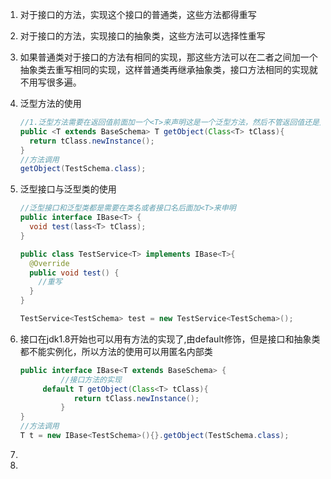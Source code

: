 1. 对于接口的方法，实现这个接口的普通类，这些方法都得重写

2. 对于接口的方法，实现接口的抽象类，这些方法可以选择性重写

3. 如果普通类对于接口的方法有相同的实现，那这些方法可以在二者之间加一个抽象类去重写相同的实现，这样普通类再继承抽象类，接口方法相同的实现就不用写很多遍。

4. 泛型方法的使用

   ```java
   //1.泛型方法需要在返回值前面加一个<T>来声明这是一个泛型方法，然后不管返回值还是方法入参里面就可以使用这个T
   public <T extends BaseSchema> T getObject(Class<T> tClass){
     return tClass.newInstance();
   }
   //方法调用
   getObject(TestSchema.class);
   ```

5. 泛型接口与泛型类的使用

   ```java
   //泛型接口和泛型类都是需要在类名或者接口名后面加<T>来申明
   public interface IBase<T> {
     void test(lass<T> tClass);
   }
   
   public class TestService<T> implements IBase<T>{
     @Override
     public void test() {
       //重写
     }
   }
   
   TestService<TestSchema> test = new TestService<TestSchema>();
   ```

   

6. 接口在jdk1.8开始也可以用有方法的实现了,由default修饰，但是接口和抽象类都不能实例化，所以方法的使用可以用匿名内部类

   ```java
   public interface IBase<T extends BaseSchema> {
     		//接口方法的实现
   	    default T getObject(Class<T> tClass){
               return tClass.newInstance();
      		}	
   }
   //方法调用
   T t = new IBase<TestSchema>(){}.getObject(TestSchema.class);
   ```

   

7. 

8. 